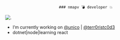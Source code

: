 							### nmapv 💣 developer 💥
							
![.](https://media.giphy.com/media/Pm9bQeR51FQS4OL3bU/giphy.gif)

- I’m currently working on [@unico](https://github.com/acesso-io) | [@terr0ristc0d3](https://gg.gg)
- dotnet|node|learning react
